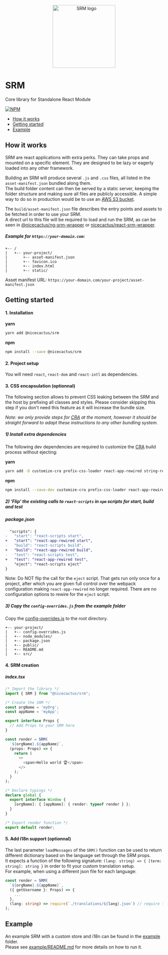 <p align="center">
  <img width="200" height="200" alt="SRM logo" title="SRM" src="https://user-images.githubusercontent.com/5578546/115530331-f63cbd00-a293-11eb-9174-722f0fa9b9d8.png">
</p>

# SRM <!-- omit in toc -->

Core library for Standalone React Module

[![NPM](https://img.shields.io/npm/v/@nicecactus/srm.svg)](https://www.npmjs.com/package/@nicecactus/srm)

- [How it works](#how-it-works)
- [Getting started](#getting-started)
- [Example](#example)

## How it works

SRM are react applications with extra perks. They can take props and mounted on a specific element. They are designed to be lazy or eagerly loaded into any other framework.

Building an SRM will produce several `.js` and `.css` files, all listed in the `asset-manifest.json` bundled along them.  
 The build folder content can then be served by a static server, keeping the folder structure and making sure all files are publicly accessible. A simple way to do so in production would be to use an [AWS S3 bucket](https://docs.aws.amazon.com/AmazonS3/latest/userguide/HostingWebsiteOnS3Setup.html).

The `build/asset-manifest.json` file describes the entry points and assets to be fetched in order to use your SRM.  
 A direct url to this file will be required to load and run the SRM, as can be seen in [@nicecactus/ng-srm-wrapper](https://github.com/nicecactus/ng-srm-wrapper) or [nicecactus/react-srm-wrapper](https://github.com/nicecactus/react-srm-wrapper).

##### Example for `https://your-domain.com`: <!-- omit in toc -->

```
+-- /
|   +-- your-project/
|       +-- asset-manifest.json
|       +-- favicon.ico
|       +-- index.html
|       +-- static/
```

Asset manifest URL: `https://your-domain.com/your-project/asset-manifest.json`

## Getting started

#### 1. Installation <!-- omit in toc -->

**yarn**

```bash
yarn add @nicecactus/srm
```

**npm**

```bash
npm install --save @nicecactus/srm
```

#### 2. Project setup <!-- omit in toc -->

You will need `react`, `react-dom` and `react-intl` as dependencies.

#### 3. CSS encapsulation (optionnal) <!-- omit in toc -->

The following section allows to prevent CSS leaking between the SRM and the host by prefixing all classes and styles. Please consider skipping this step if you don't need this feature as it will increase the bundle size.

_Note: we only provide steps for [CRA](https://github.com/facebook/create-react-app) at the moment, however it should be straight forward to adapt these instructions to any other bundling system._

##### 1) Install extra dependencies <!-- omit in toc -->

The following dev dependencies are required to customize the [CRA](https://github.com/facebook/create-react-app) build process without ejecting:

**yarn**

```bash
yarn add -D customize-cra prefix-css-loader react-app-rewired string-replace-loader
```

**npm**

```bash
npm install --save-dev customize-cra prefix-css-loader react-app-rewired string-replace-loader
```

##### 2) 'Flip' the existing calls to `react-scripts` in `npm` scripts for start, build and test <!-- omit in toc -->

##### package.json <!-- omit in toc -->
```diff
  "scripts": {
-   "start": "react-scripts start",
+   "start": "react-app-rewired start",
-   "build": "react-scripts build",
+   "build": "react-app-rewired build",
-   "test": "react-scripts test",
+   "test": "react-app-rewired test",
    "eject": "react-scripts eject"
}
```

Note: Do NOT flip the call for the `eject` script.
That gets run only once for a project, after which you are given full control over the webpack configuration making `react-app-rewired` no longer required.
There are no configuration options to rewire for the `eject` script.

##### 3) Copy the `config-overrides.js` from the example folder <!-- omit in toc -->

Copy the [config-overrides.js](example/config-overrides.js) to the root directory.

```
+-- your-project/
|   +-- config-overrides.js
|   +-- node_modules/
|   +-- package.json
|   +-- public/
|   +-- README.md
|   +-- src/
```

#### 4. SRM creation <!-- omit in toc -->

##### index.tsx <!-- omit in toc -->
```ts
/* Import the library */
import { SRM } from "@nicecactus/srm";

/* Create the SRM */
const orgName = 'myOrg';
const appName = 'myApp';

export interface Props {
  // Add Props to your SRM here
}

const render = SRM(
  `${orgName}.${appName}`,
  (props: Props) => {
    return (
      <>
        <span>Hello world 🏆</span>
      </>
    );
  }
);

/* Declare typings */
declare global {
  export interface Window {
    [orgName]: { [appName]: { render: typeof render } };
  }
}

/* Export render function */
export default render;
```

#### 5. Add i18n support (optionnal) <!-- omit in toc -->

<!-- TODO: split i18n into a dependency that need to be `yarn add`, it will expose the `language` and `loadMessages` props  -->

The last parameter `loadMessages` of the `SRM()` function can be used to return different dictionary based on the language set through the SRM props.  
It expects a function of the following signature: `(lang: string) => { [term: string]: string }` in order to fit your custom translation setup.  
For example, when using a different json file for each language:

```ts
const render = SRM(
  `${orgName}.${appName}`,
  ({ getUsername }: Props) => {
    ...
  },
  (lang: string) => require(`./translations/${lang}.json`) // require the json file from the translation folder
);
```

## Example

An example SRM with a custom store and i18n can be found in the [example](example) folder.  
Please see [example/README.md](example/README.md) for more details on how to run it.
